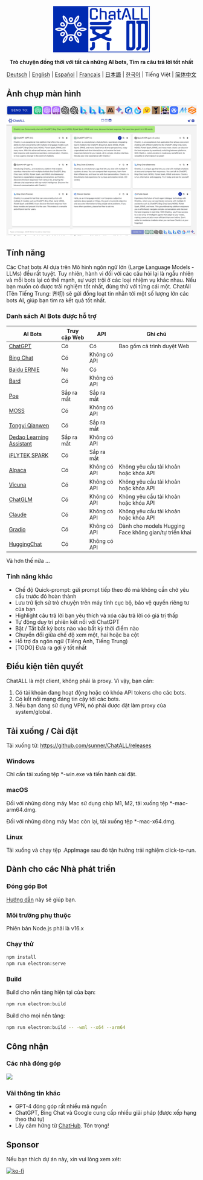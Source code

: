 <div align="center">
  <img src="src/assets/logo-cover.png" width=256></img>
  <p><strong>Trò chuyện đồng thời với tất cả những AI bots, Tìm ra câu trả lời tốt nhất </strong></p>

[Deutsch](README_DE-DE.md) | [English](README.md) | [Español](README_ES-ES.md) | [Français](README_FR-FR.md) | [日本語](README_JA-JP.md) | [한국어](README_KO-KR.md) | Tiếng Việt | [简体中文](README_ZH-CN.md)

</div>

## Ảnh chụp màn hình

![Screenshot](screenshots/screenshot-2.png?raw=true)
![Screenshot](screenshots/screenshot-1.png?raw=true)

## Tính năng

Các Chat bots AI dựa trên Mô hình ngôn ngữ lớn (Large Language Models - LLMs) đều rất tuyệt. Tuy nhiên, hành vi đối với các câu hỏi lại là ngẫu nhiên và mỗi bots lại có thế mạnh, sự vượt trội ở các loại nhiệm vụ khác nhau. Nếu bạn muốn có được trải nghiệm tốt nhất, đừng thử với từng cái một. ChatAll (Tên Tiếng Trung: 齐叨) sẽ gửi đồng loạt tin nhắn tới một số lượng lớn các bots AI, giúp bạn tìm ra kết quả tốt nhất.

### Danh sách AI Bots được hỗ trợ

| AI Bots                                                      | Truy cập Web | API          | Ghi chú                                               |
| ------------------------------------------------------------ | ------------ | ------------ | ----------------------------------------------------- |
| [ChatGPT](https://chat.openai.com)                           | Có           | Có           | Bao gồm cả trình duyệt Web                            |
| [Bing Chat](https://www.bing.com/new)                        | Có           | Không có API |                                                       |
| [Baidu ERNIE](https://yiyan.baidu.com/)                      | No           | Có           |                                                       |
| [Bard](https://bard.google.com/)                             | Có           | Không có API |                                                       |
| [Poe](https://poe.com/)                                      | Sắp ra mắt   | Sắp ra mắt   |                                                       |
| [MOSS](https://moss.fastnlp.top/)                            | Có           | Không có API |                                                       |
| [Tongyi Qianwen](http://tongyi.aliyun.com/)                  | Có           | Sắp ra mắt   |                                                       |
| [Dedao Learning Assistant](https://ai.dedao.cn/)             | Sắp ra mắt   | Không có API |                                                       |
| [iFLYTEK SPARK](http://xinghuo.xfyun.cn/)                    | Có           | Sắp ra mắt   |                                                       |
| [Alpaca](https://crfm.stanford.edu/2023/03/13/alpaca.html)   | Có           | Không có API | Không yêu cầu tài khoản hoặc khóa API                 |
| [Vicuna](https://lmsys.org/blog/2023-03-30-vicuna/)          | Có           | Không có API | Không yêu cầu tài khoản hoặc khóa API                 |
| [ChatGLM](https://chatglm.cn/blog)                           | Có           | Không có API | Không yêu cầu tài khoản hoặc khóa API                 |
| [Claude](https://www.anthropic.com/index/introducing-claude) | Có           | Không có API | Không yêu cầu tài khoản hoặc khóa API                 |
| [Gradio](https://gradio.app/)                                | Có           | Không có API | Dành cho models Hugging Face không gian/tự triển khai |
| [HuggingChat](https://huggingface.co/chat/)                  | Có           | Không có API |                                                       |

Và hơn thế nữa ...

### Tính năng khác

- Chế độ Quick-prompt: gửi prompt tiếp theo đó mà không cần chờ yêu cầu trước đó hoàn thành
- Lưu trữ lịch sử trò chuyện trên máy tính cục bộ, bảo vệ quyền riêng tư của bạn
- Highlight câu trả lời bạn yêu thích và xóa câu trả lời có giá trị thấp
- Tự động duy trì phiên kết nối với ChatGPT
- Bật / Tắt bất kỳ bots nào vào bất kỳ thời điểm nào
- Chuyển đổi giữa chế độ xem một, hai hoặc ba cột
- Hỗ trợ đa ngôn ngữ (Tiếng Anh, Tiếng Trung)
- [TODO] Đưa ra gợi ý tốt nhất

## Điều kiện tiên quyết

ChatALL là một client, không phải là proxy. Vì vậy, bạn cần:

1. Có tài khoản đang hoạt động hoặc có khóa API tokens cho các bots.
2. Có kết nối mạng đáng tin cậy tới các bots.
3. Nếu bạn đang sử dụng VPN, nó phải được đặt làm proxy của system/global.

## Tải xuống / Cài đặt

Tải xuống từ: https://github.com/sunner/ChatALL/releases

### Windows

Chỉ cần tải xuống tệp \*-win.exe và tiến hành cài đặt.

### macOS

Đối với những dòng máy Mac sử dụng chip M1, M2, tải xuống tệp \*-mac-arm64.dmg.

Đối với những dòng máy Mac còn lại, tải xuống tệp \*-mac-x64.dmg.

### Linux

Tải xuống và chạy tệp .AppImage sau đó tận hưởng trải nghiệm click-to-run.

## Dành cho các Nhà phát triển

### Đóng góp Bot

[Hướng dẫn](https://github.com/sunner/ChatALL/wiki/%E5%A6%82%E4%BD%95%E6%B7%BB%E5%8A%A0%E4%B8%80%E4%B8%AA%E6%96%B0%E7%9A%84-AI-%E5%AF%B9%E8%AF%9D%E6%9C%BA%E5%99%A8%E4%BA%BA) này sẽ giúp bạn.

### Môi trường phụ thuộc

Phiên bản Node.js phải là v16.x

### Chạy thử

```bash
npm install
npm run electron:serve
```

### Build

Build cho nền tảng hiện tại của bạn:

```bash
npm run electron:build
```

Build cho mọi nền tảng:

```bash
npm run electron:build -- -wml --x64 --arm64
```

## Công nhận

### Các nhà đóng góp

<a href="https://github.com/sunner/ChatALL/graphs/contributors">
  <img src="https://contrib.rocks/image?repo=sunner/ChatALL" />
</a>

### Vài thông tin khác

- GPT-4 đóng góp rất nhiều mã nguồn
- ChatGPT, Bing Chat và Google cung cấp nhiều giải pháp (được xếp hạng theo thứ tự)
- Lấy cảm hứng từ [ChatHub](https://github.com/chathub-dev/chathub). Tôn trọng!

## Sponsor

Nếu bạn thích dự án này, xin vui lòng xem xét:

[![ko-fi](https://ko-fi.com/img/githubbutton_sm.svg)](https://ko-fi.com/F1F8KZJGJ)
